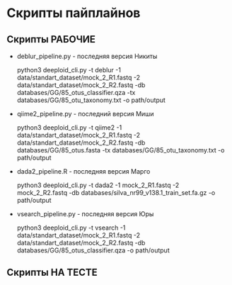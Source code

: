 # Скрипты пайплайнов

## Скрипты РАБОЧИЕ

- deblur_pipeline.py - последняя версия Никиты

    python3 deeploid_cli.py -t deblur -1 data/standart_dataset/mock_2_R1.fastq -2 data/standart_dataset/mock_2_R2.fastq -db databases/GG/85_otus_classifier.qza -tx databases/GG/85_otu_taxonomy.txt -o path/output

- qiime2_pipeline.py - последний версия Миши

    python3 deeploid_cli.py -t qiime2 -1 data/standart_dataset/mock_2_R1.fastq -2 data/standart_dataset/mock_2_R2.fastq -db databases/GG/85_otus.fasta -tx databases/GG/85_otu_taxonomy.txt -o path/output

- dada2_pipeline.R - последняя версия Марго

    python3 deeploid_cli.py -t dada2 -1 mock_2_R1.fastq -2 mock_2_R2.fastq -db databases/silva_nr99_v138.1_train_set.fa.gz -o path/output

- vsearch_pipeline.py - последняя версия Юры

    python3 deeploid_cli.py -t vsearch -1 data/standart_dataset/mock_2_R1.fastq -2 data/standart_dataset/mock_2_R2.fastq -db databases/GG/85_otus_classifier.qza -o path/output

## Скрипты НА ТЕСТЕ

